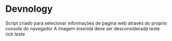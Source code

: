 # Devnology
Script criado para selecionar informações de pagina web através do proprio console do navegador
A imagem inserida deve ser desconsiderada
teste rick
teste
